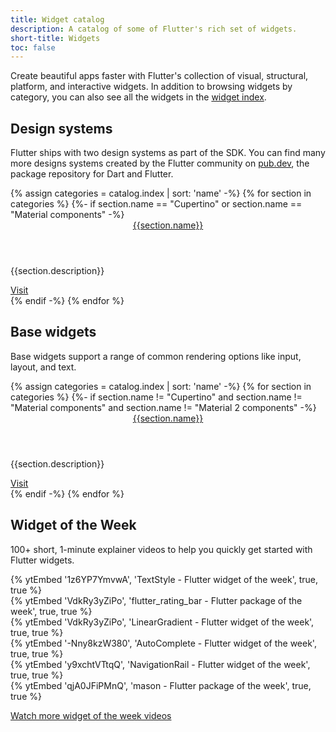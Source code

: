 ```yaml
---
title: Widget catalog
description: A catalog of some of Flutter's rich set of widgets.
short-title: Widgets
toc: false
---
```


Create beautiful apps faster with Flutter's collection of visual, structural,
platform, and interactive widgets. In addition to browsing widgets by category,
you can also see all the widgets in the [widget index][].

## Design systems

Flutter ships with two design systems as part of the SDK.
You can find many more designs systems created by the Flutter community
on [pub.dev]({{site.pub}}), the package repository for Dart and Flutter.

<div class="card-grid">
{% assign categories = catalog.index | sort: 'name' -%}
{% for section in categories %}
    {%- if section.name == "Cupertino" or section.name == "Material components" -%}
        <div class="card">
            <div class="card-body">
                <a href="{{page.url}}{{section.id}}"><header class="card-title">{{section.name}}</header></a>
                <p class="card-text">{{section.description}}</p>
            </div>
            <div class="card-footer card-footer--transparent">
                <a href="{{page.url}}{{section.id}}" aria-label="Navigate to the {{section.name}} widgets catalog">Visit</a>
            </div>
        </div>
    {% endif -%}
{% endfor %}
</div>

## Base widgets

Base widgets support a range of common rendering options
like input, layout, and text.

<div class="card-grid">
{% assign categories = catalog.index | sort: 'name' -%}
{% for section in categories %}
    {%- if section.name != "Cupertino" and section.name != "Material components" and section.name != "Material 2 components" -%}
        <div class="card">
            <div class="card-body">
                <a href="{{page.url}}{{section.id}}"><header class="card-title">{{section.name}}</header></a>
                <p class="card-text">{{section.description}}</p>
            </div>
            <div class="card-footer card-footer--transparent">
                <a href="{{page.url}}{{section.id}}" aria-label="Navigate to the {{section.name}} widgets catalog">Visit</a>
            </div>
        </div>
    {% endif -%}
{% endfor %}
</div>

## Widget of the Week

100+ short, 1-minute explainer videos to
help you quickly get started with Flutter widgets.

<div class="card-grid wide">
    <div class="card">
        <div class="card-body">
            {% ytEmbed '1z6YP7YmvwA', 'TextStyle - Flutter widget of the week', true, true %}
        </div>
    </div>
    <div class="card">
        <div class="card-body">
            {% ytEmbed 'VdkRy3yZiPo', 'flutter_rating_bar - Flutter package of the week', true, true %}
        </div>
    </div>
    <div class="card">
        <div class="card-body">
            {% ytEmbed 'VdkRy3yZiPo', 'LinearGradient - Flutter widget of the week', true, true %}
        </div>
    </div>
    <div class="card">
        <div class="card-body">
            {% ytEmbed '-Nny8kzW380', 'AutoComplete - Flutter widget of the week', true, true %}
        </div>
    </div>
    <div class="card">
        <div class="card-body">
            {% ytEmbed 'y9xchtVTtqQ', 'NavigationRail - Flutter widget of the week', true, true %}
        </div>
    </div>
    <div class="card">
        <div class="card-body">
            {% ytEmbed 'qjA0JFiPMnQ', 'mason - Flutter package of the week', true, true %}
        </div>
    </div>
</div>

<a class="btn btn-primary full-width" target="_blank" href="{{site.yt.playlist}}PLjxrf2q8roU23XGwz3Km7sQZFTdB996iG">Watch more widget of the week videos</a>

[widget index]: /reference/widgets
